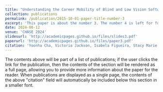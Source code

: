 ```yaml
---
title: "Understanding the Career Mobility of Blind and Low Vision Software Professionals"
collection: publications
permalink: /publication/2015-10-01-paper-title-number-3
excerpt: 'This paper is about the number 3. The number 4 is left for future work.'
date: 2024-06-12
venue: 'CHASE 2024'
slidesurl: 'http://academicpages.github.io/files/slides3.pdf'
paperurl: 'http://academicpages.github.io/files/paper3.pdf'
citation: 'Yoonha Cha, Victoria Jackson, Isabela Figueira, Stacy Marie Branham, and André van der Hoek. 2024. Understanding the Career Mobility of Blind and Low Vision Software Professionals. In Proceedings of the 2024 IEEE/ACM 17th International Conference on Cooperative and Human Aspects of Software Engineering (CHASE '24). Association for Computing Machinery, New York, NY, USA, 170–181. https://doi.org/10.1145/3641822.3641872'
---
```


The contents above will be part of a list of publications; if the user clicks the link for the publication, then the contents of the section will be rendered as a full page, allowing you to provide more information about the paper for the reader. When publications are displayed as a single page, the contents of the above "citation" field will automatically be included below this section in a smaller font.
